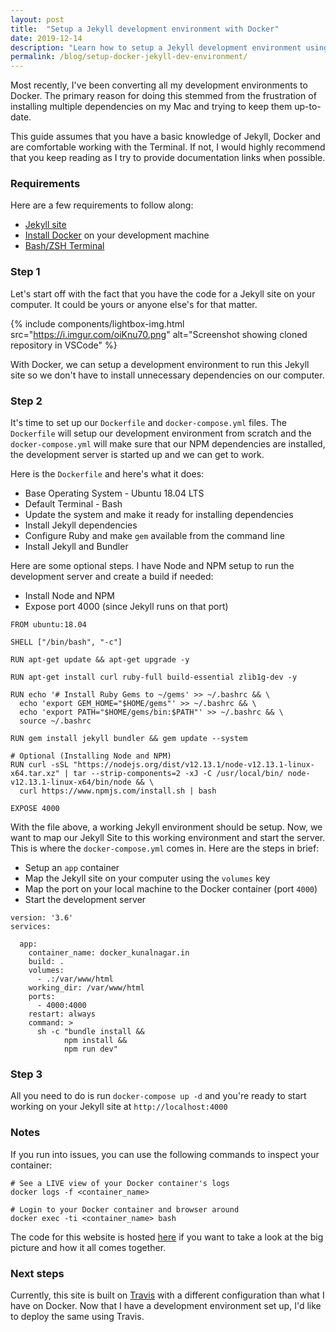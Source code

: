 ```yaml
---
layout: post
title:  "Setup a Jekyll development environment with Docker"
date: 2019-12-14
description: "Learn how to setup a Jekyll development environment using Docker"
permalink: /blog/setup-docker-jekyll-dev-environment/
---
```


Most recently, I've been converting all my development environments to Docker. The primary reason for doing this stemmed from the frustration of installing multiple dependencies on my Mac and trying to keep them up-to-date.

This guide assumes that you have a basic knowledge of Jekyll, Docker and are comfortable working with the Terminal. If not, I would highly recommend that you keep reading as I try to provide documentation links when possible.

### Requirements

Here are a few requirements to follow along:

- [Jekyll site](https://github.com/kunalnagar/kunalnagar.in)
- [Install Docker](https://docs.docker.com/v17.09/engine/installation/) on your development machine
- [Bash/ZSH Terminal](https://en.wikipedia.org/wiki/Bash_(Unix_shell))

### Step 1

Let's start off with the fact that you have the code for a Jekyll site on your computer. It could be yours or anyone else's for that matter.

{% include components/lightbox-img.html src="https://i.imgur.com/oiKnu70.png" alt="Screenshot showing cloned repository in VSCode" %}

With Docker, we can setup a development environment to run this Jekyll site so we don't have to install unnecessary dependencies on our computer.

### Step 2

It's time to set up our `Dockerfile` and `docker-compose.yml` files. The `Dockerfile` will setup our development environment from scratch and the `docker-compose.yml` will make sure that our NPM dependencies are installed, the development server is started up and we can get to work.

Here is the `Dockerfile` and here's what it does:

- Base Operating System - Ubuntu 18.04 LTS
- Default Terminal - Bash
- Update the system and make it ready for installing dependencies
- Install Jekyll dependencies
- Configure Ruby and make `gem` available from the command line
- Install Jekyll and Bundler

Here are some optional steps. I have Node and NPM setup to run the development server and create a build if needed:

- Install Node and NPM
- Expose port 4000 (since Jekyll runs on that port)

```
FROM ubuntu:18.04

SHELL ["/bin/bash", "-c"]

RUN apt-get update && apt-get upgrade -y

RUN apt-get install curl ruby-full build-essential zlib1g-dev -y

RUN echo '# Install Ruby Gems to ~/gems' >> ~/.bashrc && \
  echo 'export GEM_HOME="$HOME/gems"' >> ~/.bashrc && \
  echo 'export PATH="$HOME/gems/bin:$PATH"' >> ~/.bashrc && \
  source ~/.bashrc

RUN gem install jekyll bundler && gem update --system

# Optional (Installing Node and NPM)
RUN curl -sSL "https://nodejs.org/dist/v12.13.1/node-v12.13.1-linux-x64.tar.xz" | tar --strip-components=2 -xJ -C /usr/local/bin/ node-v12.13.1-linux-x64/bin/node && \
  curl https://www.npmjs.com/install.sh | bash

EXPOSE 4000
```

With the file above, a working Jekyll environment should be setup. Now, we want to map our Jekyll Site to this working environment and start the server. This is where the `docker-compose.yml` comes in. Here are the steps in brief:

- Setup an `app` container
- Map the Jekyll site on your computer using the `volumes` key
- Map the port on your local machine to the Docker container (port `4000`)
- Start the development server

```
version: '3.6'
services:

  app:
    container_name: docker_kunalnagar.in
    build: .
    volumes:
      - .:/var/www/html
    working_dir: /var/www/html
    ports:
      - 4000:4000
    restart: always
    command: >
      sh -c "bundle install &&
            npm install &&
            npm run dev"
```

### Step 3

All you need to do is run `docker-compose up -d` and you're ready to start working on your Jekyll site at `http://localhost:4000`

### Notes

If you run into issues, you can use the following commands to inspect your container:

```
# See a LIVE view of your Docker container's logs
docker logs -f <container_name>

# Login to your Docker container and browser around
docker exec -ti <container_name> bash
```

The code for this website is hosted [here](https://github.com/kunalnagar/kunalnagar.in) if you want to take a look at the big picture and how it all comes together.

### Next steps

Currently, this site is built on [Travis](https://travis-ci.com/kunalnagar/kunalnagar.in) with a different configuration than what I have on Docker. Now that I have a development environment set up, I'd like to deploy the same using Travis.